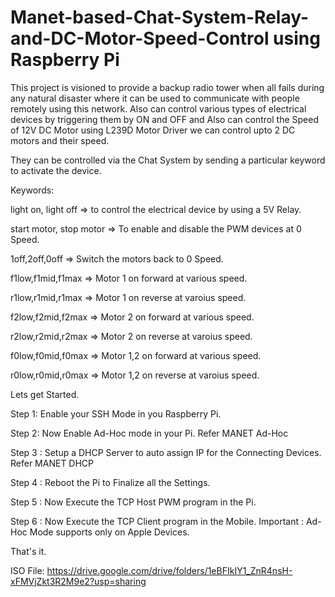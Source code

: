 # Manet-based-Chat-System-Relay-and-DC-Motor-Speed-Control using Raspberry Pi
This project is visioned to provide a backup radio tower when all fails during any natural disaster where it can be used to communicate with people remotely using this network. Also can control various types of electrical devices by triggering them by ON and OFF and Also can control the Speed of 12V DC Motor using L239D Motor Driver we can control upto 2 DC motors and their speed.

They can be controlled via the Chat System by sending a particular keyword to activate the device.

Keywords:

light on, light off => to control the electrical device by using a 5V Relay.

start motor, stop motor => To enable and disable the PWM devices at 0 Speed.

1off,2off,0off => Switch the motors back to 0 Speed.

f1low,f1mid,f1max => Motor 1 on forward at various speed.

r1low,r1mid,r1max => Motor 1 on reverse at varoius speed.

f2low,f2mid,f2max => Motor 2 on forward at various speed.

r2low,r2mid,r2max => Motor 2 on reverse at varoius speed.

f0low,f0mid,f0max => Motor 1,2 on forward at various speed.

r0low,r0mid,r0max => Motor 1,2 on reverse at varoius speed.


Lets get Started.

Step 1: Enable your SSH Mode in you Raspberry Pi.

Step 2: Now Enable Ad-Hoc mode in your Pi. Refer MANET Ad-Hoc

Step 3 : Setup a DHCP Server to auto assign IP for the Connecting Devices. Refer MANET DHCP

Step 4 : Reboot the Pi to Finalize all the Settings.

Step 5 : Now Execute the TCP Host PWM program in the Pi.

Step 6 : Now Execute the TCP Client program in the Mobile. Important : Ad-Hoc Mode supports only on Apple Devices.

That's it.

ISO File: https://drive.google.com/drive/folders/1eBFIkIY1_ZnR4nsH-xFMVjZkt3R2M9e2?usp=sharing

